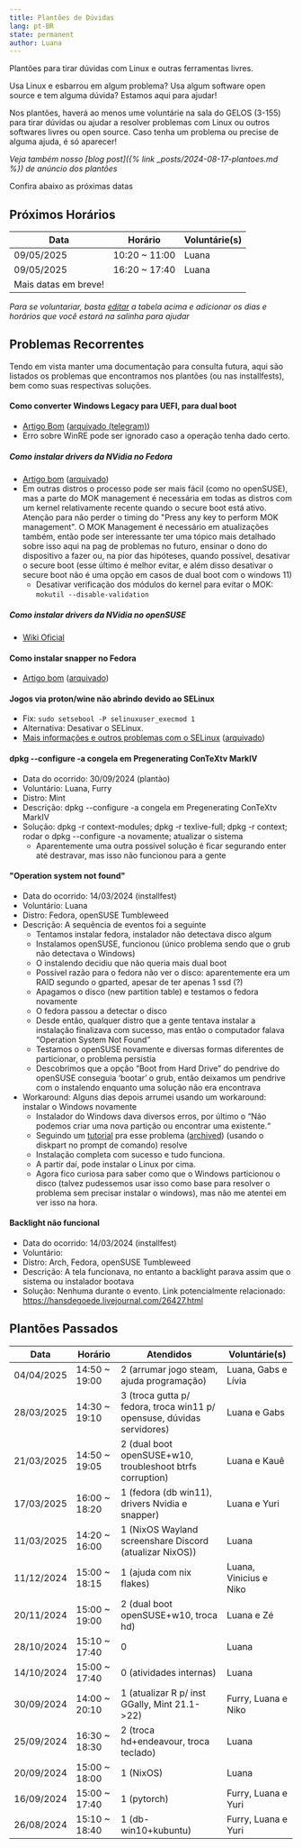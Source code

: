 ```yaml
---
title: Plantões de Dúvidas
lang: pt-BR
state: permanent
author: Luana
---
```


Plantões para tirar dúvidas com Linux e outras ferramentas livres.

Usa Linux e esbarrou em algum problema? Usa algum software open source e tem alguma dúvida? Estamos aqui para ajudar!

Nos plantões, haverá ao menos ume voluntárie na sala do GELOS (3-155) para tirar dúvidas ou ajudar a resolver problemas com Linux ou outros softwares livres ou open source.
Caso tenha um problema ou precise de alguma ajuda, é só aparecer!

*Veja também nosso [blog post]({% link _posts/2024-08-17-plantoes.md %}) de anúncio dos plantões*

Confira abaixo as próximas datas

## Próximos Horários

| Data                | Horário                  | Voluntárie(s)   |
|---------------------|--------------------------|-----------------|
|  09/05/2025         |   10:20 ~ 11:00          | Luana           |
|  09/05/2025         |   16:20 ~ 17:40          | Luana           |
| Mais datas em breve!|                          |                 |


*Para se voluntariar, basta [editar](https://github.com/gelos-icmc/monorepo/blob/main/site/src/_projects/plantao.md) a tabela acima e adicionar os dias e horários que você estará na salinha para ajudar*

## Problemas Recorrentes

Tendo em vista manter uma documentação para consulta futura, aqui são listados os problemas que encontramos nos plantões (ou nas installfests), bem como suas respectivas soluções.

#### Como converter Windows Legacy para UEFI, para dual boot
- [Artigo Bom](https://answers.microsoft.com/en-us/windows/forum/all/convert-an-existing-windows-10-installation-from/aa8c2de3-460b-4a8c-b30b-641405f800d7) ([arquivado (telegram)](https://t.me/gelos_geral/34212/382318))
- Erro sobre WinRE pode ser ignorado caso a operação tenha dado certo.


##### Como instalar drivers da NVidia no Fedora
- [Artigo bom](https://www.blogopcaolinux.com.br/2025/02/Instalando-o-driver-da-NVIDIA-no-Fedora.html) ([arquivado](http://web.archive.org/web/20250318222628/https://www.blogopcaolinux.com.br/2025/02/Instalando-o-driver-da-NVIDIA-no-Fedora.html))
- Em outras distros o processo pode ser mais fácil (como no openSUSE), mas a parte do MOK management é necessária em todas as distros com um kernel relativamente recente quando o secure boot está ativo. Atenção para não perder o timing do "Press any key to perform MOK management". O MOK Management é necessário em atualizações também, então pode ser interessante ter uma tópico mais detalhado sobre isso aqui na pag de problemas no futuro, ensinar o dono do dispositivo a fazer ou, na pior das hipóteses, quando possível, desativar o secure boot (esse último é melhor evitar, e além disso desativar o secure boot não é uma opção em casos de dual boot com o windows 11)
  - Desativar verificação dos módulos do kernel para evitar o MOK: `mokutil --disable-validation`

##### Como instalar drivers da NVidia no openSUSE
- [Wiki Oficial](https://en.opensuse.org/SDB:NVIDIA_drivers)

#### Como instalar snapper no Fedora
- [Artigo bom](https://www.andotech.net/installing-snapper-on-fedora-a-comprehensive-guide/) ([arquivado](http://web.archive.org/web/20250318222639/https://www.andotech.net/installing-snapper-on-fedora-a-comprehensive-guide/))

#### Jogos via proton/wine não abrindo devido ao SELinux
- Fix: `sudo setsebool -P selinuxuser_execmod 1`
- Alternativa: Desativar o SELinux.
- [Mais informações e outros problemas com o SELinux](https://en.opensuse.org/Portal:SELinux/Common_issues#Steam_Proton,_Bottles,_WINE,_Lutris,_not_working) ([arquivado](https://web.archive.org/web/20250322122844/https://en.opensuse.org/Portal:SELinux/Common_issues#Steam_Proton,_Bottles,_WINE,_Lutris,_not_working))

#### dpkg --configure -a congela em Pregenerating ConTeXtv MarkIV
- Data do ocorrido: 30/09/2024 (plantào)
- Voluntário: Luana, Furry
- Distro: Mint
- Descrição: dpkg --configure -a congela em Pregenerating ConTeXtv MarkIV
- Solução: dpkg -r context-modules; dpkg -r texlive-full; dpkg -r context; rodar o  dpkg --configure -a novamente; atualizar o sistema
  - Aparentemente uma outra possível solução é ficar segurando enter até destravar, mas isso não funcionou para a gente

#### "Operation system not found"
- Data do ocorrido: 14/03/2024 (installfest)
- Voluntário: Luana
- Distro: Fedora, openSUSE Tumbleweed
- Descrição: A sequência de eventos foi a seguinte
  - Tentamos instalar fedora, instalador não detectava disco algum
  - Instalamos openSUSE, funcionou (único problema sendo que o grub não detectava o Windows)
  - O instalendo decidiu que não queria mais dual boot
  - Possível razão para o fedora não ver o disco: aparentemente era um RAID segundo o gparted, apesar de ter apenas 1 ssd (?)
  - Apagamos o disco (new partition table) e testamos o fedora novamente
  - O fedora passou a detectar o disco
  - Desde então, qualquer distro que a gente tentava instalar a instalação finalizava com sucesso, mas então o computador falava “Operation System Not Found”
  - Testamos o openSUSE novamente e diversas formas diferentes de particionar, o problema persistia
  - Descobrimos que a opção “Boot from Hard Drive” do pendrive do openSUSE conseguia ‘bootar’ o grub, então deixamos um pendrive com o instalendo enquanto uma solução não era encontrava
- Workaround: Alguns dias depois arrumei usando um workaround: instalar o Windows novamente
  - Instalador do Windows dava diversos erros, por último o “Não podemos criar uma nova partição ou encontrar uma existente.“
  - Seguindo um [tutorial](https://br.easeus.com/partition-manager-tips/nao-foi-possivel-criar-nova-particao-ou-localizar-existente.html) pra esse problema ([archived](https://web.archive.org/web/20240321141548/https://br.easeus.com/partition-manager-tips/nao-foi-possivel-criar-nova-particao-ou-localizar-existente.html)) (usando o diskpart no prompt de comando) resolve
  - Instalação completa com sucesso e tudo funciona.
  - A partir daí, pode instalar o Linux por cima.
  - Agora fico curiosa para saber como que o Windows particionou o disco (talvez pudessemos usar isso como base para resolver o problema sem precisar instalar o windows), mas não me atentei em ver isso na hora.

#### Backlight não funcional
- Data do ocorrido: 14/03/2024 (installfest)
- Voluntário:
- Distro: Arch, Fedora, openSUSE Tumbleweed
- Descrição: A tela funcionava, no entanto a backlight parava assim que o sistema ou instalador bootava
- Solução: Nenhuma durante o evento. Link potencialmente relacionado: https://hansdegoede.livejournal.com/26427.html

## Plantões Passados

| Data                | Horário                  | Atendidos                                    | Voluntárie(s)      |
|---------------------|--------------------------|----------------------------------------------|--------------------|
| 04/04/2025          |   14:50 ~ 19:00          | 2 (arrumar jogo steam, ajuda programação)          | Luana, Gabs e Lívia | 
| 28/03/2025          |   14:30 ~ 19:10          | 3 (troca gutta p/ fedora, troca win11 p/ opensuse, dúvidas servidores)|Luana e Gabs|
| 21/03/2025          |   14:50 ~ 19:05          | 2 (dual boot openSUSE+w10, troubleshoot btrfs corruption)| Luana e Kauê |
| 17/03/2025          |   16:00 ~ 18:20          | 1 (fedora (db win11), drivers Nvidia e snapper)| Luana e Yuri     |
| 11/03/2025          |   14:20 ~ 16:00          | 1 (NixOS Wayland screenshare Discord (atualizar NixOS))| Luana    |
| 11/12/2024          |   15:00 ~ 18:15          | 1 (ajuda com nix flakes)                     |Luana, Vinicius e Niko|
| 20/11/2024          |   15:00 ~ 19:00          | 2 (dual boot openSUSE+w10, troca hd)         |Luana e Zé          |
| 28/10/2024          |   15:10 ~ 17:40          | 0                                            | Luana              |
| 14/10/2024          |   15:00 ~ 17:40          | 0 (atividades internas)                      | Luana              |
| 30/09/2024          |   14:00 ~ 20:10          | 1 (atualizar R p/ inst GGally, Mint 21.1->22)| Furry, Luana e Niko|
| 25/09/2024          |   16:30 ~ 18:30          | 2 (troca hd+endeavour, troca teclado)        |        Luana       |     
| 20/09/2024          |   15:00 ~ 18:00          | 1 (NixOS)                                    |        Luana       |
| 16/09/2024          |   15:00 ~ 17:40          | 1 (pytorch)                                  | Furry, Luana e Yuri|
| 26/08/2024          |   15:10 ~ 18:40          | 1 (db-win10+kubuntu)                         | Furry, Luana e Yuri|
